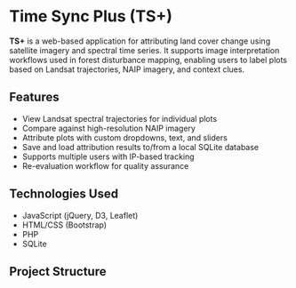 # Time Sync Plus (TS+)

**TS+** is a web-based application for attributing land cover change using satellite imagery and spectral time series. It supports image interpretation workflows used in forest disturbance mapping, enabling users to label plots based on Landsat trajectories, NAIP imagery, and context clues.

## Features

- View Landsat spectral trajectories for individual plots
- Compare against high-resolution NAIP imagery
- Attribute plots with custom dropdowns, text, and sliders
- Save and load attribution results to/from a local SQLite database
- Supports multiple users with IP-based tracking
- Re-evaluation workflow for quality assurance

## Technologies Used

- JavaScript (jQuery, D3, Leaflet)
- HTML/CSS (Bootstrap)
- PHP
- SQLite

## Project Structure


